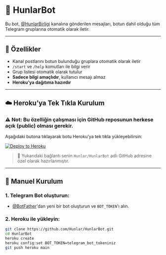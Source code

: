# 🤖 HunlarBot

Bu bot, [@HunlarBirligi](https://t.me/HunlarBirligi) kanalına gönderilen mesajları, botun dahil olduğu tüm Telegram gruplarına otomatik olarak iletir.

---

## 🚀 Özellikler

- Kanal postlarını botun bulunduğu gruplara otomatik olarak iletir  
- `/start` ve `/help` komutları ile bilgi verir  
- Grup listesi otomatik olarak tutulur  
- **Sadece bilgi amaçlıdır**, kullanıcı mesajı almaz  
- **Heroku’ya dağıtıma hazırdır**

---

## ☁️ Heroku’ya Tek Tıkla Kurulum

### ⚠️ Not: Bu özelliğin çalışması için GitHub reposunun herkese açık (public) olması gerekir.

Aşağıdaki butona tıklayarak botu Heroku’ya tek tıkla yükleyebilirsin:

[![Deploy to Heroku](https://www.herokucdn.com/deploy/button.svg)](https://heroku.com/deploy?template=https://github.com/Hunlar/HunlarBot)

> 🔁 Yukarıdaki bağlantı senin `Hunlar/HunlarBot` adlı GitHub adresine özel olarak hazırlanmıştır.

---

## 🔧 Manuel Kurulum

### 1. Telegram Bot oluşturun:
- [@BotFather](https://t.me/BotFather)'dan yeni bir bot oluşturun ve `BOT_TOKEN`'ı alın.

### 2. Heroku ile yükleyin:

```bash
git clone https://github.com/Hunlar/HunlarBot.git
cd HunlarBot
heroku create
heroku config:set BOT_TOKEN=telegram_bot_tokeniniz
git push heroku main
